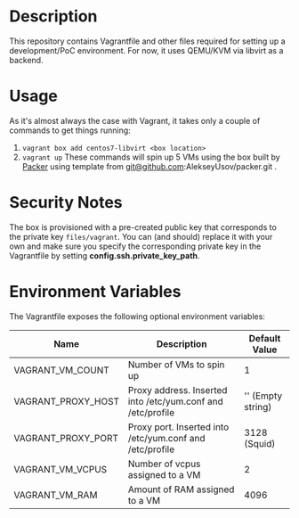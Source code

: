 # Description
This repository contains Vagrantfile and other files required for setting up a development/PoC environment. For now, it uses QEMU/KVM via libvirt as a backend.

# Usage
As it's almost always the case with Vagrant, it takes only a couple of commands to get things running:
1. `vagrant box add centos7-libvirt <box location>`
2. `vagrant up`
These commands will spin up 5 VMs using the box built by [Packer](https://www.packer.io) using template from git@github.com:AlekseyUsov/packer.git .

# Security Notes
The box is provisioned with a pre-created public key that corresponds to the private key `files/vagrant`. You can (and should) replace it with your own and make sure you specify the corresponding private key in the Vagrantfile by setting **config.ssh.private_key_path**.

# Environment Variables

The Vagrantfile exposes the following optional environment variables:

|Name               |Description                                                     |Default Value     |
|-------------------|----------------------------------------------------------------|------------------|
|VAGRANT_VM_COUNT   |Number of VMs to spin up                                        |1                 |
|VAGRANT_PROXY_HOST |Proxy address. Inserted into /etc/yum.conf and /etc/profile     |'' (Empty string) |
|VAGRANT_PROXY_PORT |Proxy port. Inserted into /etc/yum.conf and /etc/profile        |3128 (Squid)      |
|VAGRANT_VM_VCPUS   |Number of vcpus assigned to a VM                                |2                 |
|VAGRANT_VM_RAM     |Amount of RAM assigned to a VM                                  |4096              |
